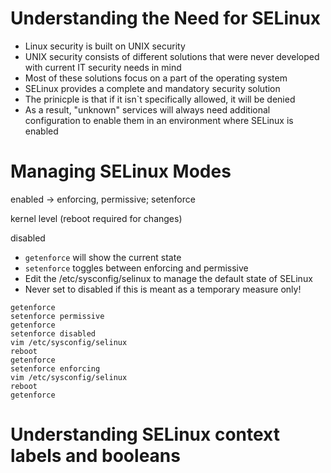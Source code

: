 # Understanding the Need for SELinux
- Linux security is built on UNIX security
- UNIX security consists of different solutions that were never developed with current IT security needs in mind
- Most of these solutions focus on a part of the operating system
- SELinux provides a complete and mandatory security solution
- The prinicple is that if it isn`t specifically allowed, it will be denied
- As a result, "unknown" services will always need additional configuration to enable them in an environment where SELinux is enabled

# Managing SELinux Modes
enabled -> enforcing, permissive; setenforce 

kernel level (reboot required for changes)

disabled

- `getenforce` will show the current state
- `setenforce` toggles between enforcing and permissive
- Edit the /etc/sysconfig/selinux to manage the default state of SELinux
- Never set to disabled if this is meant as a temporary measure only!

```
getenforce
setenforce permissive
getenforce
setenforce disabled
vim /etc/sysconfig/selinux
reboot
getenforce
setenforce enforcing
vim /etc/sysconfig/selinux
reboot
getenforce
```

# Understanding SELinux context labels and booleans
